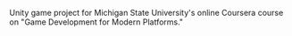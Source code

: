 Unity game project for Michigan State University's online Coursera course on "Game Development for Modern Platforms."